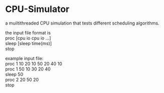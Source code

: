 # CPU-Simulator
a muiltithreaded CPU simulation that tests different scheduling algorithms.

the input file format is  
proc [cpu io cpu io ...]  
sleep [sleep time(ms)]  
stop   

  
example input file:  
proc  1 10 20 10 50 20 40 10  
proc  1 50 10 30 20 40  
sleep 50  
proc  2 20 50 20  
stop  
